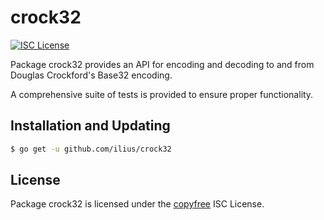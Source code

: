 crock32
==========

[![ISC License](http://img.shields.io/badge/license-ISC-blue.svg)](http://copyfree.org)

Package crock32 provides an API for encoding and decoding to and from
Douglas Crockford's Base32 encoding.

A comprehensive suite of tests is provided to ensure proper functionality.

## Installation and Updating

```bash
$ go get -u github.com/ilius/crock32
```

## License

Package crock32 is licensed under the [copyfree](http://copyfree.org) ISC
License.
